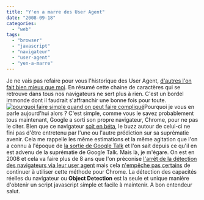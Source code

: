 ```yaml
---
title: "Y'en a marre des User Agent"
date: "2008-09-18"
categories: 
  - "web"
tags: 
  - "browser"
  - "javascript"
  - "navigateur"
  - "user-agent"
  - "yen-a-marre"
---
```


Je ne vais pas refaire pour vous l'historique des User Agent, [d'autres l'on fait bien mieux que moi](http://www.webaim.org/blog/user-agent-string-history/ "L'histoire complète des user agent"). En résumé cette chaine de caractères qui se retrouve dans tous nos navigateurs ne sert plus à rien. C'est un bordel immonde dont il faudrait s'affranchir une bonne fois pour toute. [![](images/complique-203x300.jpg "pourquoi faire simple quand on peut faire compliqué")](http://www.nyamsprod.com/blog/wp-content/uploads/2008/09/complique.jpg)Pourquoi je vous en parle aujourd'hui alors ? C'est simple, comme vous le savez probablement tous maintenant, Google a sorti son propre navigateur, Chrome, pour ne pas le citer. Bien que ce navigateur [soit en béta](http://nyams.planbweb.com/blog/2008/04/22/yen-a-marre-des-beta/ "y'en a marre des logiciel en béta"), le buzz autour de celui-ci ne fini pas d'être entretenu par l'une ou l'autre prédiction sur sa suprématie avenir. Cela me rappelle les même estimations et la même agitation que l'on a connu à l'époque de [la sortie de Google Talk](http://googlesystem.blogspot.com/2006/08/why-google-talk-will-be-best-instant.html "Pourquoi Google Talk sera le meilleur") et l'on sait depuis ce qu'il en est advenu de la suprématie de Google Talk. Mais là, je m'égare. On est en 2008 et cela va faire plus de 8 ans que l'on préconise [l'arrêt de la détection des navigateurs via leur user agent](http://www.quirksmode.org/js/support.html "Pourquoi c'est mal de détecter un navigateur via son user agent") mais cela [n'empêche pas certains](http://www.bostral.com/1319-comment-trouver-chrome-avec-une-fonction-javascript.html "Comment trouver Chrome avec une fonction Javascript") de continuer à utiliser cette méthode pour Chrome. La détection des capacités réelles du navigateur ou **Object Detection** est la seule et unique manière d'obtenir un script javascript simple et facile à maintenir. A bon entendeur salut.
